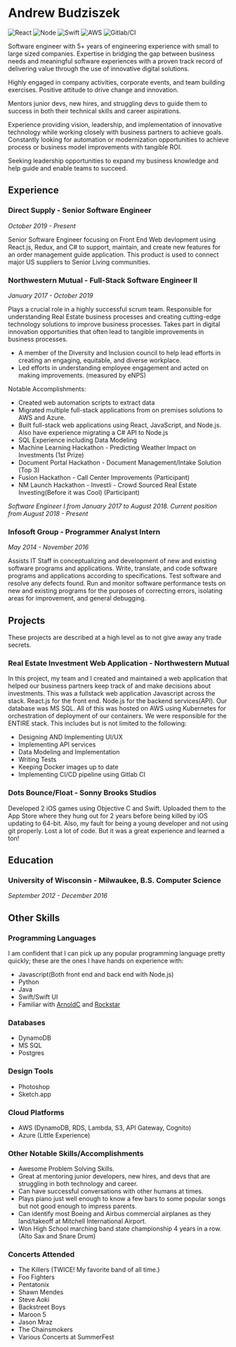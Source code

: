 # Andrew Budziszek
![React](https://www.vectorlogo.zone/logos/reactjs/reactjs-ar21.svg)
![Node](https://www.vectorlogo.zone/logos/nodejs/nodejs-ar21.svg)
![Swift](https://www.vectorlogo.zone/logos/swift/swift-ar21.svg)
![AWS](https://www.vectorlogo.zone/logos/amazon_aws/amazon_aws-ar21.svg)
![Gitlab/CI](https://www.vectorlogo.zone/logos/gitlab/gitlab-ar21.svg)

Software engineer with 5+ years of engineering experience with small to large sized companies. Expertise in bridging the gap between business needs and meaningful software experiences with a proven track record of delivering value through the use of innovative digital solutions.

Highly engaged in company activities, corporate events, and team building exercises. Positive attitude to drive change and innovation.

Mentors junior devs, new hires, and struggling devs to guide them to success in both their technical skills and career aspirations.

Experience providing vision, leadership, and implementation of innovative technology while working closely with business partners to achieve goals. Constantly looking for automation or modernization opportunities to achieve process or business model improvements with tangible ROI.

Seeking leadership opportunities to expand my business knowledge and help guide and enable teams to succeed. 

## Experience

### Direct Supply - Senior Software Engineer
_October 2019 - Present_

Senior Software Engineer focusing on Front End Web devlopment using React.js, Redux, and C# to support, maintain, and create new features for an order management guide application. This product is used to connect major US suppliers to Senior Living communities.

### Northwestern Mutual - Full-Stack Software Engineer II
_January 2017 - October 2019_

Plays a crucial role in a highly successful scrum team. Responsible for understanding Real Estate business processes and creating cutting-edge technology solutions to improve business processes. Takes part in digital innovation opportunities that often lead to tangible improvements in business processes.

- A member of the Diversity and Inclusion council to help lead efforts in creating an engaging, equitable, and diverse workplace. 
- Led efforts in understanding employee engagement and acted on making improvements. (measured by eNPS)

Notable Accomplishments:
- Created web automation scripts to extract data
- Migrated multiple full-stack applications from on premises solutions to AWS and Azure.
- Built full-stack web applications using React, JavaScript, and Node.js. Also have experience migrating a C# API to Node.js
- SQL Experience including Data Modeling
 - Machine Learning Hackathon - Predicting Weather Impact on Investments (1st Prize)
 - Document Portal Hackathon - Document Management/Intake Solution (Top 3)
 - Fusion Hackathon - Call Center Improvements (Participant)
 - NM Launch Hackathon - Investli - Crowd Sourced Real Estate Investing(Before it was Cool) (Participant)

_Software Engineer I from January 2017 to August 2018. Current position from August 2018 - Present_

### Infosoft Group - Programmer Analyst Intern
_May 2014 - November 2016_

Assists IT Staff in conceptualizing and development of new and existing software programs and applications. Write, translate, and code software programs and applications according to specifications. Test software and resolve any defects found. Run and monitor software performance tests on new and existing programs for the purposes of correcting errors, isolating areas for improvement, and general debugging.

## Projects
These projects are described at a high level as to not give away any trade secrets.

### Real Estate Investment Web Application - Northwestern Mutual
In this project, my team and I created and maintained a web application that helped our business partners keep track of and make decisions about investments. This was a fullstack web application Javascript across the stack. React.js for the front end. Node.js for the backend services(API). Our database was MS SQL. All of this was hosted on AWS using Kubernetes for orchestration of deployment of our containers. We were responsible for the ENTIRE stack. This includes but is not limited to the following:

* Designing AND Implementing UI/UX
* Implementing API services
* Data Modeling and Implementation
* Writing Tests
* Keeping Docker images up to date
* Implementing CI/CD pipeline using Gitlab CI


### Dots Bounce/Float - Sonny Brooks Studios
Developed 2 iOS games using Objective C and Swift. Uploaded them to the App Store where they hung out for 2 years before being killed by iOS updating to 64-bit. Also, my fault for being a young developer and not using git properly. Lost a lot of code. But it was a great experience and learned a ton!

## Education
### University of Wisconsin - Milwaukee, B.S. Computer Science
_September 2012 - December 2016_

## Other Skills

### Programming Languages
I am confident that I can pick up any popular programming language pretty quickly; these are the ones I have hands on experience with:
* Javascript(Both front end and back end with Node.js)
* Python
* Java
* Swift/Swift UI
* Familiar with [ArnoldC](https://github.com/lhartikk/ArnoldC) and [Rockstar](https://github.com/RockstarLang/rockstar)

### Databases
* DynamoDB
* MS SQL 
* Postgres

### Design Tools
* Photoshop
* Sketch.app

### Cloud Platforms
* AWS (DynamoDB, RDS, Lambda, S3, API Gateway, Cognito)
* Azure (Little Experience)

### Other Notable Skills/Accomplishments
* Awesome Problem Solving Skills.
* Great at mentoring junior developers, new hires, and devs that are struggling in both technology and career. 
* Can have successful conversations with other humans at times.
* Plays piano just well enough to know a few bars to some popular songs but not good enough to impress parents.
* Can identify most Boeing and Airbus commercial airplanes as they land/takeoff at Mitchell International Airport.
* Won High School marching band state championship 4 years in a row. (Alto Sax and Snare Drum)

### Concerts Attended
* The Killers (TWICE! My favorite band of all time.)
* Foo Fighters
* Pentatonix
* Shawn Mendes
* Steve Aoki
* Backstreet Boys
* Maroon 5
* Jason Mraz
* The Chainsmokers
* Various Concerts at SummerFest

